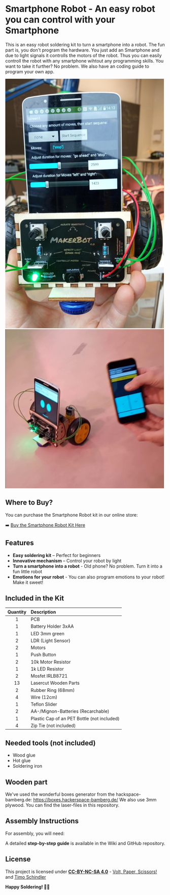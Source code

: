 # Smartphone Robot - An easy robot you can control with your Smartphone

This is an easy robot soldering kit to turn a smartphone into a robot. The fun part is, you don't program the hardware. You just add an Smartphone and due to light signals it controlls the motors of the robot. Thus you can easily controll the robot with any smartphone wihtout any programming skills. You want to take it further? No problem. We also have an coding guide to program your own app.

<img src="images/thumbnail.jpg" width=500px alt="Smartphone Robot">

<img src="images/smartphone-robot1.jpg" width=500px alt="Smartphone Robot">

## Where to Buy?
You can purchase the Smartphone Robot kit in our online store:

➡️ [Buy the Smartphone Robot Kit Here]()

## Features
- **Easy soldering kit** – Perfect for beginners
- **Innovative mechanism** – Control your robot by light
- **Turn a smartphone into a robot** - Old phone? No problem. Turn it into a fun little robot
- **Emotions for your robot** - You can also program emotions to your robot! Make it sweet!

## Included in the Kit
| Quantity  | Description 									|
|:---------:|:----------------------------------------------|
| 1 		| PCB 											|
| 1 		| Battery Holder 3xAA 							|
| 1 		| LED 3mm green 								|
| 2 		| LDR (Light Sensor) 							|
| 2 		| Motors 										|
| 1 		| Push Button 									|
| 2 		| 10k Motor Resistor 							|
| 1 		| 1k LED Resistor 								|
| 2 		| Mosfet IRLB8721 								|
| 13 		| Lasercut Wooden Parts 						|
| 2			| Rubber Ring (68mm) 							|
| 4			| Wire (12cm)									|
| 1 		| Teflon Slider 								|
| 2			| AA-/Mignon-Batteries (Recarchable)			|
| 1 		| Plastic Cap of an PET Bottle (not included) 	|
| 4			| Zip Tie (not included)						|

## Needed tools (not included)
- Wood glue
- Hot glue
- Soldering iron

## Wooden part
We've used the wonderful boxes generator from the hackspace-bamberg.de: https://boxes.hackerspace-bamberg.de/
We also use 3mm plywood. You can find the laser-files in this repository.

## Assembly Instructions
For assembly, you will need:

A detailed **step-by-step guide** is available in the Wiki and GitHub repository.

## License
This project is licensed under **[CC-BY-NC-SA 4.0](https://creativecommons.org/licenses/by-nc-sa/4.0/)** - [Volt, Paper, Scissors!](https://www.voltpaperscissors.com/) and [Timo Schindler](https://shop.blinkyparts.com)



**Happy Soldering! 🚀🥚**

